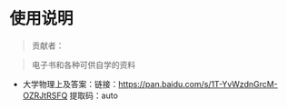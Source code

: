 # 使用说明
> 贡献者：

> 电子书和各种可供自学的资料

- 大学物理上及答案：链接：https://pan.baidu.com/s/1T-YvWzdnGrcM-OZRJtRSFQ 
提取码：auto 
